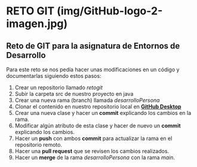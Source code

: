 # RETO GIT (img/GitHub-logo-2-imagen.jpg)

## Reto de GIT para la asignatura de Entornos de Desarrollo

Para este reto se nos pedía hacer unas modificaciones en un código y documentarlas siguiendo estos pasos:

1. Crear un repositorio llamado *retogit*
2. Subir la carpeta src de nuestro proyecto en java
3. Crear una nueva rama (branch) llamada *desarrolloPersona*
4. Clonar el contenido en nuestro repositorio local en [**GitHub Desktop**](https://desktop.github.com/)
5. Crear una nueva clase y hacer un **commit** explicando los cambios en la rama.
6. Modificar algún atributo de esta clase y hacer de nuevo un **commit** explicando los cambios.
7. Hacer un **push** con ambos **commit** para actualizar la rama en el repositorio remoto.
8. Hacer una **pull request**  que se revisen los cambios realizados.
9. Hacer un **merge** de la rama *desarrolloPersona* con la rama *main*.
